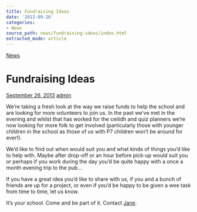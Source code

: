 ```yaml
---
title: Fundraising Ideas
date: '2013-09-26'
categories:
- News
source_path: news/fundraising-ideas/index.html
extracted_mode: article
---
```

[News](category/news/)

# Fundraising Ideas

[September 26, 2013](news/fundraising-ideas/) [admin](author/admin/)

We’re taking a fresh look at the way we raise funds to help the school and are looking for more volunteers to join us. In the past we’ve met in the evening and whilst that has worked for the ceilidh and quiz planners we’re now looking for more folk to get involved (particularly those with younger children in the school as those of us with P7 children won’t be around for ever!).

We’d like to find out when would suit you and what kinds of things you’d like to help with. Maybe after drop-off or an hour before pick-up would suit you or perhaps if you work during the day you’d be quite happy with a once a month evening trip to the pub…

If you have a great idea you’d like to share with us, if you and a bunch of friends are up for a project, or even if you’d be happy to be given a wee task from time to time, let us know.

It’s your school. Come and be part of it. Contact [Jane](mailto:janegrove@btinternet.com).
